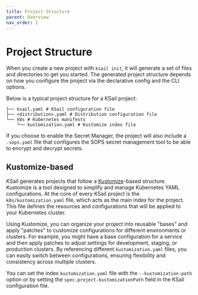 ```yaml
---
title: Project Structure
parent: Overview
nav_order: 1
---
```


# Project Structure

When you create a new project with `ksail init`, it will generate a set of files and directories to get you started. The generated project structure depends on how you configure the project via the declarative config and the CLI options.

Below is a typical project structure for a KSail project:

```shell
├── ksail.yaml # KSail configuration file
├── <distribution>.yaml # Distribution configuration file
└── k8s # Kubernetes manifests
    └── kustomization.yaml # Kustomize index file
```

If you choose to enable the Secret Manager, the project will also include a `.sops.yaml` file that configures the SOPS secret management tool to be able to encrypt and decrypt secrets.

## Kustomize-based

KSail generates projects that follow a [Kustomize](https://kubectl.docs.kubernetes.io/guides/introduction/kustomize/)-based structure. Kustomize is a tool designed to simplify and manage Kubernetes YAML configurations. At the core of every KSail project is the `k8s/kustomization.yaml` file, which acts as the main index for the project. This file defines the resources and configurations that will be applied to your Kubernetes cluster.

Using Kustomize, you can organize your project into reusable "bases" and apply "patches" to customize configurations for different environments or clusters. For example, you might have a base configuration for a service and then apply patches to adjust settings for development, staging, or production clusters. By referencing different `kustomization.yaml` files, you can easily switch between configurations, ensuring flexibility and consistency across multiple clusters.

You can set the index `kustomization.yaml` file with the `--kustomization-path` option or by setting the `spec.project.kustomizationPath` field in the KSail configuration file.
